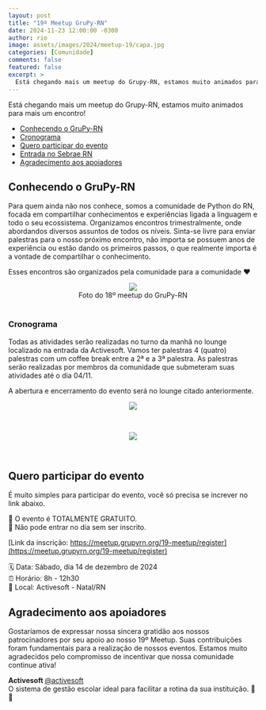 ```yaml
---
layout: post
title: "19º Meetup GruPy-RN"
date: 2024-11-23 12:00:00 -0300
author: rio
image: assets/images/2024/meetup-19/capa.jpg
categories: [Comunidade]
comments: false
featured: false
excerpt: >
  Está chegando mais um meetup do Grupy-RN, estamos muito animados para mais um encontro. Vamos ter muitas novidades.
---
```


Está chegando mais um meetup do Grupy-RN, estamos muito animados para mais um
encontro!

- [Conhecendo o GruPy-RN](#conhecendo-o-grupy-rn)
- [Cronograma](#cronograma)
- [Quero participar do evento](#quero-participar-do-evento)
- [Entrada no Sebrae RN](#entrada-no-sebrae-rn)
- [Agradecimento aos apoiadores](#agradecimento-aos-apoiadores)

## Conhecendo o GruPy-RN

Para quem ainda não nos conhece, somos a comunidade de Python do RN, focada em
compartilhar conhecimentos e experiências ligada a linguagem e todo o seu
ecossistema. Organizamos encontros trimestralmente, onde abordandos diversos assuntos
de todos os níveis. Sinta-se livre para enviar palestras para o nosso próximo
encontro, não importa se possuem anos de experiência ou estão dando os primeiros
passos, o que realmente importa é a vontade de compartilhar o conhecimento.

Esses encontros são organizados pela comunidade para a comunidade ❤️

<div style="text-align:center">
    <img src="{{ site.baseurl }}/assets/images/2024/meetup-18/capa-evento.jpg"/>
    <figcaption>Foto do 18º meetup do GruPy-RN</figcaption>
</div>
<br>

### Cronograma

Todas as atividades serão realizadas no turno da manhã no lounge localizado na entrada da Activesoft. Vamos ter palestras 4 (quatro) palestras com um coffee break entre a 2ª e a 3ª palestra. As palestras serão realizadas por membros da comunidade que submeteram suas atividades até o dia 04/11.

A abertura e encerramento do evento será no lounge citado anteriormente.


<div style="text-align:center">
    <img src="{{ site.baseurl }}/assets/images/2024/meetup-19/programacao-1.png"/>
    <p>&nbsp;</p>
    <img src="{{ site.baseurl }}/assets/images/2024/meetup-19/programacao-2.png"/>
    <p>&nbsp;</p>
</div>

## Quero participar do evento

É muito simples para participar do evento, você só precisa se increver no link
abaixo.

📢 O evento é TOTALMENTE GRATUITO.
<br>
🚫 Não pode entrar no dia sem ser inscrito.
<br>

[Link da inscrição: https://meetup.grupyrn.org/19-meetup/register](https://meetup.grupyrn.org/19-meetup/register)

🗓️ Data: Sábado, dia 14 de dezembro de 2024
<br>
⏰ Horário: 8h - 12h30
<br>
📍 Local: Activesoft - Natal/RN
<br>

## Agradecimento aos apoiadores

Gostaríamos de expressar nossa sincera gratidão aos nossos patrocinadores por seu apoio ao nosso 19º Meetup. Suas contribuições foram fundamentais para a realização de nossos eventos. Estamos muito agradecidos pelo compromisso de incentivar que nossa comunidade continue ativa!

<b>Activesoft </b>
[@activesoft](https://www.instagram.com/metropoleparque/)
<br>
O sistema de gestão escolar ideal para facilitar a rotina da sua instituição.     💙🧡 <br>